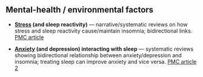 ## Mental-health / environmental factors

- **[Stress](MentalHealth/Stress) (and sleep reactivity)** — narrative/systematic reviews on how stress and sleep reactivity cause/maintain insomnia; bidirectional links. [PMC article](https://pmc.ncbi.nlm.nih.gov/articles/PMC7045300/)
    
- **[Anxiety](MentalHealth/Anxiety) (and depression) interacting with sleep** — systematic reviews showing bidirectional relationship between anxiety/depression and insomnia; treating sleep can improve anxiety and vice versa. [PMC article 2](https://pmc.ncbi.nlm.nih.gov/articles/PMC3669059/)
    
